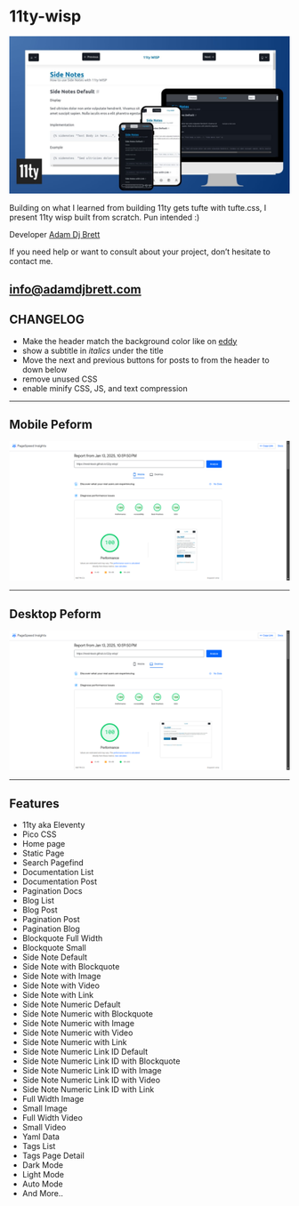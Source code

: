 # 11ty-wisp

![11ty-wisp](11ty-wisp.jpg)

Building on what I learned from building 11ty gets tufte with tufte.css, I present 11ty wisp built from scratch.
Pun intended :)

Developer [Adam Dj Brett](https://adamdjbrett.com)

If you need help or want to consult about your project, don’t hesitate to contact me.

[info@adamdjbrett.com](mailto:info@adamdjbrett.com)
----
## CHANGELOG
* Make the header match the background color like on [eddy](https://eddy.000000076.xyz/)
* show a subtitle in *italics* under the title
* Move the next and previous buttons for posts to from the header to down below
* remove unused CSS
* enable minify CSS, JS, and text compression

----

## Mobile Peform

![Mobile](mobile.png)

---

## Desktop Peform

![Desktop](desktop.png)

---

## Features
+ 11ty aka Eleventy
+ Pico CSS
+ Home page
+ Static Page
+ Search Pagefind
+ Documentation List
+ Documentation Post
+ Pagination Docs
+ Blog List
+ Blog Post
+ Pagination Post
+ Pagination Blog
+ Blockquote Full Width
+ Blockquote Small
+ Side Note Default
+ Side Note with Blockquote
+ Side Note with Image
+ Side Note with Video
+ Side Note with Link
+ Side Note Numeric Default
+ Side Note Numeric with Blockquote
+ Side Note Numeric with Image
+ Side Note Numeric with Video
+ Side Note Numeric with Link
+ Side Note Numeric Link ID Default
+ Side Note Numeric Link ID with Blockquote
+ Side Note Numeric Link ID with Image
+ Side Note Numeric Link ID with Video
+ Side Note Numeric Link ID with Link
+ Full Width Image
+ Small Image
+ Full Width Video
+ Small Video
+ Yaml Data
+ Tags List
+ Tags Page Detail
+ Dark Mode
+ Light Mode
+ Auto Mode
+ And More..

